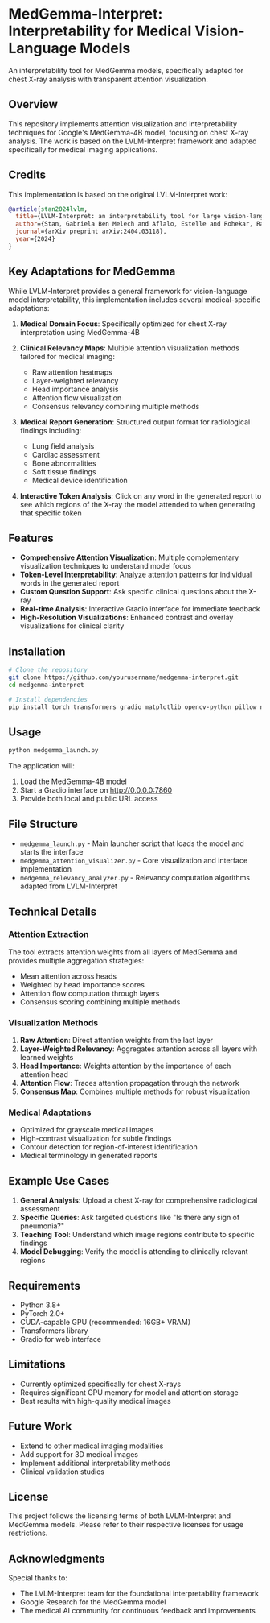 # MedGemma-Interpret: Interpretability for Medical Vision-Language Models

An interpretability tool for MedGemma models, specifically adapted for chest X-ray analysis with transparent attention visualization.

## Overview

This repository implements attention visualization and interpretability techniques for Google's MedGemma-4B model, focusing on chest X-ray analysis. The work is based on the LVLM-Interpret framework and adapted specifically for medical imaging applications.

## Credits

This implementation is based on the original LVLM-Interpret work:

```bibtex
@article{stan2024lvlm,
  title={LVLM-Interpret: an interpretability tool for large vision-language models},
  author={Stan, Gabriela Ben Melech and Aflalo, Estelle and Rohekar, Raanan Yehezkel and Bhiwandiwalla, Anahita and Tseng, Shao-Yen and Olson, Matthew Lyle and Gurwicz, Yaniv and Wu, Chenfei and Duan, Nan and Lal, Vasudev},
  journal={arXiv preprint arXiv:2404.03118},
  year={2024}
}
```

## Key Adaptations for MedGemma

While LVLM-Interpret provides a general framework for vision-language model interpretability, this implementation includes several medical-specific adaptations:

1. **Medical Domain Focus**: Specifically optimized for chest X-ray interpretation using MedGemma-4B
2. **Clinical Relevancy Maps**: Multiple attention visualization methods tailored for medical imaging:
   - Raw attention heatmaps
   - Layer-weighted relevancy 
   - Head importance analysis
   - Attention flow visualization
   - Consensus relevancy combining multiple methods

3. **Medical Report Generation**: Structured output format for radiological findings including:
   - Lung field analysis
   - Cardiac assessment
   - Bone abnormalities
   - Soft tissue findings
   - Medical device identification

4. **Interactive Token Analysis**: Click on any word in the generated report to see which regions of the X-ray the model attended to when generating that specific token

## Features

- **Comprehensive Attention Visualization**: Multiple complementary visualization techniques to understand model focus
- **Token-Level Interpretability**: Analyze attention patterns for individual words in the generated report
- **Custom Question Support**: Ask specific clinical questions about the X-ray
- **Real-time Analysis**: Interactive Gradio interface for immediate feedback
- **High-Resolution Visualizations**: Enhanced contrast and overlay visualizations for clinical clarity

## Installation

```bash
# Clone the repository
git clone https://github.com/yourusername/medgemma-interpret.git
cd medgemma-interpret

# Install dependencies
pip install torch transformers gradio matplotlib opencv-python pillow numpy
```

## Usage

```bash
python medgemma_launch.py
```

The application will:
1. Load the MedGemma-4B model
2. Start a Gradio interface on http://0.0.0.0:7860
3. Provide both local and public URL access

## File Structure

- `medgemma_launch.py` - Main launcher script that loads the model and starts the interface
- `medgemma_attention_visualizer.py` - Core visualization and interface implementation
- `medgemma_relevancy_analyzer.py` - Relevancy computation algorithms adapted from LVLM-Interpret

## Technical Details

### Attention Extraction
The tool extracts attention weights from all layers of MedGemma and provides multiple aggregation strategies:
- Mean attention across heads
- Weighted by head importance scores
- Attention flow computation through layers
- Consensus scoring combining multiple methods

### Visualization Methods
1. **Raw Attention**: Direct attention weights from the last layer
2. **Layer-Weighted Relevancy**: Aggregates attention across all layers with learned weights
3. **Head Importance**: Weights attention by the importance of each attention head
4. **Attention Flow**: Traces attention propagation through the network
5. **Consensus Map**: Combines multiple methods for robust visualization

### Medical Adaptations
- Optimized for grayscale medical images
- High-contrast visualization for subtle findings
- Contour detection for region-of-interest identification
- Medical terminology in generated reports

## Example Use Cases

1. **General Analysis**: Upload a chest X-ray for comprehensive radiological assessment
2. **Specific Queries**: Ask targeted questions like "Is there any sign of pneumonia?"
3. **Teaching Tool**: Understand which image regions contribute to specific findings
4. **Model Debugging**: Verify the model is attending to clinically relevant regions

## Requirements

- Python 3.8+
- PyTorch 2.0+
- CUDA-capable GPU (recommended: 16GB+ VRAM)
- Transformers library
- Gradio for web interface

## Limitations

- Currently optimized specifically for chest X-rays
- Requires significant GPU memory for model and attention storage
- Best results with high-quality medical images

## Future Work

- Extend to other medical imaging modalities
- Add support for 3D medical images
- Implement additional interpretability methods
- Clinical validation studies

## License

This project follows the licensing terms of both LVLM-Interpret and MedGemma models. Please refer to their respective licenses for usage restrictions.

## Acknowledgments

Special thanks to:
- The LVLM-Interpret team for the foundational interpretability framework
- Google Research for the MedGemma model
- The medical AI community for continuous feedback and improvements
